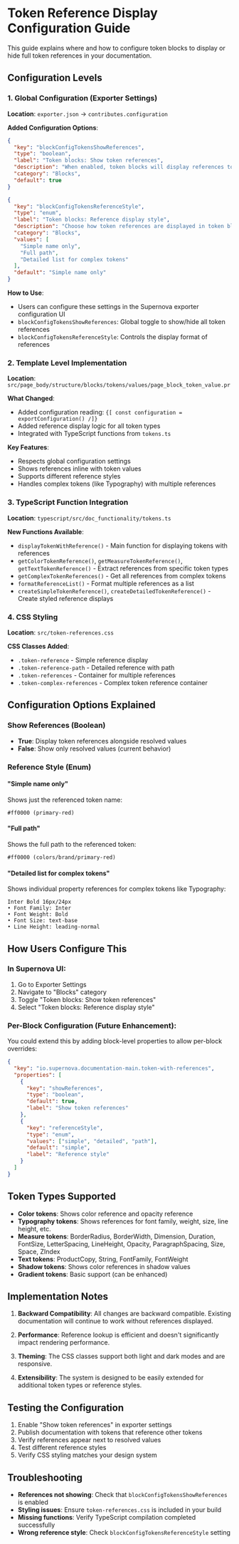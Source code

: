 # Token Reference Display Configuration Guide

This guide explains where and how to configure token blocks to display or hide full token references in your documentation.

## Configuration Levels

### 1. Global Configuration (Exporter Settings)

**Location**: `exporter.json` → `contributes.configuration`

**Added Configuration Options**:

```json
{
  "key": "blockConfigTokensShowReferences",
  "type": "boolean",
  "label": "Token blocks: Show token references",
  "description": "When enabled, token blocks will display references to other tokens alongside resolved values (e.g., 'primary-red' next to '#ff0000').",
  "category": "Blocks",
  "default": true
}
```

```json
{
  "key": "blockConfigTokensReferenceStyle",
  "type": "enum",
  "label": "Token blocks: Reference display style",
  "description": "Choose how token references are displayed in token blocks.",
  "category": "Blocks",
  "values": [
    "Simple name only",
    "Full path",
    "Detailed list for complex tokens"
  ],
  "default": "Simple name only"
}
```

**How to Use**: 
- Users can configure these settings in the Supernova exporter configuration UI
- `blockConfigTokensShowReferences`: Global toggle to show/hide all token references
- `blockConfigTokensReferenceStyle`: Controls the display format of references

### 2. Template Level Implementation

**Location**: `src/page_body/structure/blocks/tokens/values/page_block_token_value.pr`

**What Changed**:
- Added configuration reading: `{[ const configuration = exportConfiguration() /]}`
- Added reference display logic for all token types
- Integrated with TypeScript functions from `tokens.ts`

**Key Features**:
- Respects global configuration settings
- Shows references inline with token values
- Supports different reference styles
- Handles complex tokens (like Typography) with multiple references

### 3. TypeScript Function Integration

**Location**: `typescript/src/doc_functionality/tokens.ts`

**New Functions Available**:
- `displayTokenWithReference()` - Main function for displaying tokens with references
- `getColorTokenReference()`, `getMeasureTokenReference()`, `getTextTokenReference()` - Extract references from specific token types
- `getComplexTokenReferences()` - Get all references from complex tokens
- `formatReferenceList()` - Format multiple references as a list
- `createSimpleTokenReference()`, `createDetailedTokenReference()` - Create styled reference displays

### 4. CSS Styling

**Location**: `src/token-references.css`

**CSS Classes Added**:
- `.token-reference` - Simple reference display
- `.token-reference-path` - Detailed reference with path
- `.token-references` - Container for multiple references
- `.token-complex-references` - Complex token reference container

## Configuration Options Explained

### Show References (Boolean)
- **True**: Display token references alongside resolved values
- **False**: Show only resolved values (current behavior)

### Reference Style (Enum)

#### "Simple name only"
Shows just the referenced token name:
```
#ff0000 (primary-red)
```

#### "Full path" 
Shows the full path to the referenced token:
```
#ff0000 (colors/brand/primary-red)
```

#### "Detailed list for complex tokens"
Shows individual property references for complex tokens like Typography:
```
Inter Bold 16px/24px
• Font Family: Inter
• Font Weight: Bold  
• Font Size: text-base
• Line Height: leading-normal
```

## How Users Configure This

### In Supernova UI:
1. Go to Exporter Settings
2. Navigate to "Blocks" category
3. Toggle "Token blocks: Show token references"
4. Select "Token blocks: Reference display style"

### Per-Block Configuration (Future Enhancement):
You could extend this by adding block-level properties to allow per-block overrides:

```json
{
  "key": "io.supernova.documentation-main.token-with-references",
  "properties": [
    {
      "key": "showReferences",
      "type": "boolean",
      "default": true,
      "label": "Show token references"
    },
    {
      "key": "referenceStyle", 
      "type": "enum",
      "values": ["simple", "detailed", "path"],
      "default": "simple",
      "label": "Reference style"
    }
  ]
}
```

## Token Types Supported

- **Color tokens**: Shows color reference and opacity reference
- **Typography tokens**: Shows references for font family, weight, size, line height, etc.
- **Measure tokens**: BorderRadius, BorderWidth, Dimension, Duration, FontSize, LetterSpacing, LineHeight, Opacity, ParagraphSpacing, Size, Space, ZIndex
- **Text tokens**: ProductCopy, String, FontFamily, FontWeight
- **Shadow tokens**: Shows color references in shadow values
- **Gradient tokens**: Basic support (can be enhanced)

## Implementation Notes

1. **Backward Compatibility**: All changes are backward compatible. Existing documentation will continue to work without references displayed.

2. **Performance**: Reference lookup is efficient and doesn't significantly impact rendering performance.

3. **Theming**: The CSS classes support both light and dark modes and are responsive.

4. **Extensibility**: The system is designed to be easily extended for additional token types or reference styles.

## Testing the Configuration

1. Enable "Show token references" in exporter settings
2. Publish documentation with tokens that reference other tokens
3. Verify references appear next to resolved values
4. Test different reference styles
5. Verify CSS styling matches your design system

## Troubleshooting

- **References not showing**: Check that `blockConfigTokensShowReferences` is enabled
- **Styling issues**: Ensure `token-references.css` is included in your build
- **Missing functions**: Verify TypeScript compilation completed successfully
- **Wrong reference style**: Check `blockConfigTokensReferenceStyle` setting